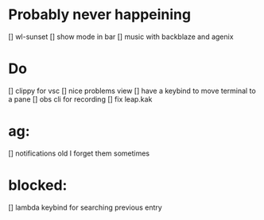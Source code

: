 # Probably never happeining

\[\] wl-sunset
\[\] show mode in bar
\[\] music with backblaze and agenix

# Do

\[\] clippy for vsc
\[\] nice problems view
\[\] have a keybind to move terminal to a pane
\[\] obs cli for recording
\[\] fix leap.kak

# ag:

\[\] notifications old I forget them sometimes

# blocked:

\[\] lambda keybind for searching previous entry
